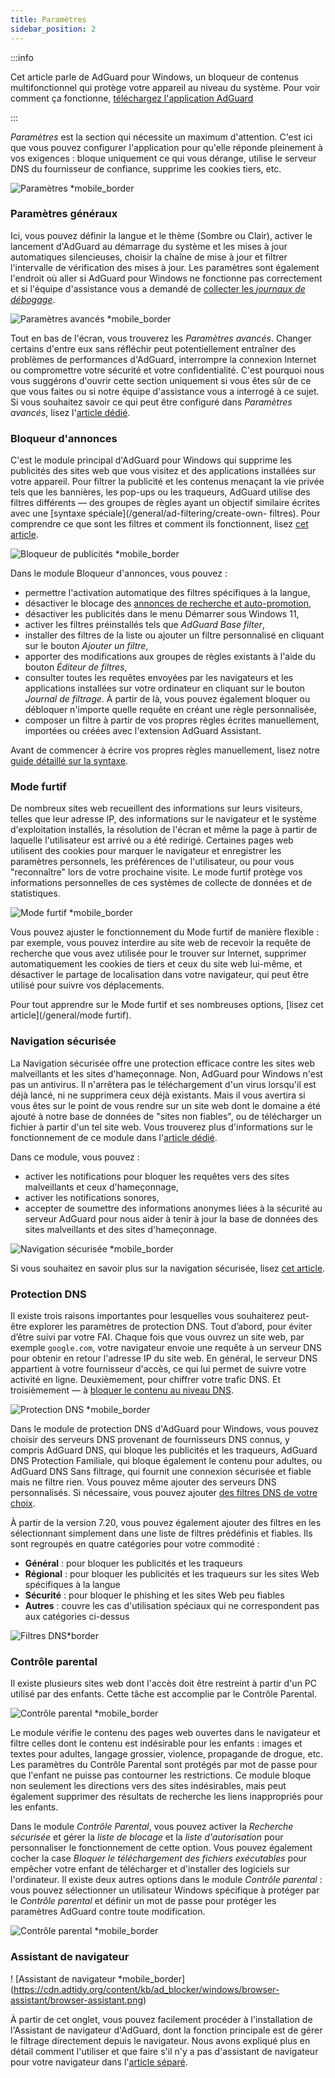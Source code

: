 ```yaml
---
title: Paramètres
sidebar_position: 2
---
```


:::info

Cet article parle de AdGuard pour Windows, un bloqueur de contenus multifonctionnel qui protège votre appareil au niveau du système. Pour voir comment ça fonctionne, [téléchargez l'application AdGuard](https://agrd.io/download-kb-adblock)

:::

_Paramètres_ est la section qui nécessite un maximum d'attention. C'est ici que vous pouvez configurer l'application pour qu'elle réponde pleinement à vos exigences : bloque uniquement ce qui vous dérange, utilise le serveur DNS du fournisseur de confiance, supprime les cookies tiers, etc.

![Paramètres \*mobile_border](https://cdn.adtidy.org/content/kb/ad_blocker/windows/overview/settings.png)

### Paramètres généraux

Ici, vous pouvez définir la langue et le thème (Sombre ou Clair), activer le lancement d'AdGuard au démarrage du système et les mises à jour automatiques silencieuses, choisir la chaîne de mise à jour et filtrer l'intervalle de vérification des mises à jour. Les paramètres sont également l'endroit où aller si AdGuard pour Windows ne fonctionne pas correctement et si l'équipe d'assistance vous a demandé de [collecter les _journaux de débogage_](/adguard-for-windows/solving-problems/adguard-logs.md).

![Paramètres avancés \*mobile_border](https://cdn.adtidy.org/content/kb/ad_blocker/windows/overview/advanced-settings.png)

Tout en bas de l'écran, vous trouverez les _Paramètres avancés_. Changer certains d'entre eux sans réfléchir peut potentiellement entraîner des problèmes de performances d'AdGuard, interrompre la connexion Internet ou compromettre votre sécurité et votre confidentialité. C'est pourquoi nous vous suggérons d'ouvrir cette section uniquement si vous êtes sûr de ce que vous faites ou si notre équipe d'assistance vous a interrogé à ce sujet. Si vous souhaitez savoir ce qui peut être configuré dans _Paramètres avancés_, lisez l'[article dédié](/adguard-for-windows/solving-problems/low-level-settings.md).

### Bloqueur d'annonces

C'est le module principal d'AdGuard pour Windows qui supprime les publicités des sites web que vous visitez et des applications installées sur votre appareil. Pour filtrer la publicité et les contenus menaçant la vie privée tels que les bannières, les pop-ups ou les traqueurs, AdGuard utilise des filtres différents — des groupes de règles ayant un objectif similaire écrites avec une [syntaxe spéciale](/general/ad-filtering/create-own- filtres). Pour comprendre ce que sont les filtres et comment ils fonctionnent, lisez [cet article](/general/ad-filtering/how-ad-blocking-works).

![Bloqueur de publicités \*mobile_border](https://cdn.adtidy.org/content/kb/ad_blocker/windows/overview/settings_ad_blocker.png)

Dans le module Bloqueur d'annonces, vous pouvez :

- permettre l'activation automatique des filtres spécifiques à la langue,
- désactiver le blocage des [annonces de recherche et auto-promotion](/general/ad-filtering/search-ads),
- désactiver les publicités dans le menu Démarrer sous Windows 11,
- activer les filtres préinstallés tels que _AdGuard Base filter_,
- installer des filtres de la liste ou ajouter un filtre personnalisé en cliquant sur le bouton _Ajouter un filtre_,
- apporter des modifications aux groupes de règles existants à l'aide du bouton _Éditeur de filtres_,
- consulter toutes les requêtes envoyées par les navigateurs et les applications installées sur votre ordinateur en cliquant sur le bouton _Journal de filtrage_. À partir de là, vous pouvez également bloquer ou débloquer n'importe quelle requête en créant une règle personnalisée,
- composer un filtre à partir de vos propres règles écrites manuellement, importées ou créées avec l'extension AdGuard Assistant.

Avant de commencer à écrire vos propres règles manuellement, lisez notre [guide détaillé sur la syntaxe](/general/ad-filtering/create-own-filters).

### Mode furtif

De nombreux sites web recueillent des informations sur leurs visiteurs, telles que leur adresse IP, des informations sur le navigateur et le système d'exploitation installés, la résolution de l'écran et même la page à partir de laquelle l'utilisateur est arrivé ou a été redirigé. Certaines pages web utilisent des cookies pour marquer le navigateur et enregistrer les paramètres personnels, les préférences de l'utilisateur, ou pour vous "reconnaître" lors de votre prochaine visite. Le mode furtif protège vos informations personnelles de ces systèmes de collecte de données et de statistiques.

![Mode furtif \*mobile_border](https://cdn.adtidy.org/content/kb/ad_blocker/windows/overview/stealth-mode.png)

Vous pouvez ajuster le fonctionnement du Mode furtif de manière flexible : par exemple, vous pouvez interdire au site web de recevoir la requête de recherche que vous avez utilisée pour le trouver sur Internet, supprimer automatiquement les cookies de tiers et ceux du site web lui-même, et désactiver le partage de localisation dans votre navigateur, qui peut être utilisé pour suivre vos déplacements.

Pour tout apprendre sur le Mode furtif et ses nombreuses options, [lisez cet article](/general/mode furtif).

### Navigation sécurisée

La Navigation sécurisée offre une protection efficace contre les sites web malveillants et les sites d'hameçonnage. Non, AdGuard pour Windows n'est pas un antivirus. Il n'arrêtera pas le téléchargement d'un virus lorsqu'il est déjà lancé, ni ne supprimera ceux déjà existants. Mais il vous avertira si vous êtes sur le point de vous rendre sur un site web dont le domaine a été ajouté à notre base de données de "sites non fiables", ou de télécharger un fichier à partir d'un tel site web. Vous trouverez plus d'informations sur le fonctionnement de ce module dans l'[article dédié](/general/browsing-security).

Dans ce module, vous pouvez :

- activer les notifications pour bloquer les requêtes vers des sites malveillants et ceux d'hameçonnage,
- activer les notifications sonores,
- accepter de soumettre des informations anonymes liées à la sécurité au serveur AdGuard pour nous aider à tenir à jour la base de données des sites malveillants et des sites d'hameçonnage.

![Navigation sécurisée \*mobile_border](https://cdn.adtidy.org/content/kb/ad_blocker/windows/overview/browsing-security.png)

Si vous souhaitez en savoir plus sur la navigation sécurisée, lisez [cet article](/general/browsing-security).

### Protection DNS

Il existe trois raisons importantes pour lesquelles vous souhaiterez peut-être explorer les paramètres de protection DNS. Tout d’abord, pour éviter d’être suivi par votre FAI. Chaque fois que vous ouvrez un site web, par exemple `google.com`, votre navigateur envoie une requête à un serveur DNS pour obtenir en retour l'adresse IP du site web. En général, le serveur DNS appartient à votre fournisseur d'accès, ce qui lui permet de suivre votre activité en ligne. Deuxièmement, pour chiffrer votre trafic DNS. Et troisièmement — à [bloquer le contenu au niveau DNS](https://adguard-dns.io/kb/general/dns-filtering/).

![Protection DNS \*mobile_border](https://cdn.adtidy.org/content/kb/ad_blocker/windows/overview/dns-settings.png)

Dans le module de protection DNS d'AdGuard pour Windows, vous pouvez choisir des serveurs DNS provenant de fournisseurs DNS connus, y compris AdGuard DNS, qui bloque les publicités et les traqueurs, AdGuard DNS Protection Familiale, qui bloque également le contenu pour adultes, ou AdGuard DNS Sans filtrage, qui fournit une connexion sécurisée et fiable mais ne filtre rien. Vous pouvez même ajouter des serveurs DNS personnalisés. Si nécessaire, vous pouvez ajouter [des filtres DNS de votre choix](https://filterlists.com).

À partir de la version 7.20, vous pouvez également ajouter des filtres en les sélectionnant simplement dans une liste de filtres prédéfinis et fiables. Ils sont regroupés en quatre catégories pour votre commodité :

- **Général** : pour bloquer les publicités et les traqueurs
- **Régional** : pour bloquer les publicités et les traqueurs sur les sites Web spécifiques à la langue
- **Sécurité** : pour bloquer le phishing et les sites Web peu fiables
- **Autres** : couvre les cas d'utilisation spéciaux qui ne correspondent pas aux catégories ci-dessus

![Filtres DNS\*border](https://cdn.adtidy.org/content/release_notes/ad_blocker/windows/v7.20/dns_filters/en.png)

### Contrôle parental

Il existe plusieurs sites web dont l'accès doit être restreint à partir d'un PC utilisé par des enfants. Cette tâche est accomplie par le Contrôle Parental.

![Contrôle parental \*mobile_border](https://cdn.adtidy.org/content/kb/ad_blocker/windows/overview/parental-control.png)

Le module vérifie le contenu des pages web ouvertes dans le navigateur et filtre celles dont le contenu est indésirable pour les enfants : images et textes pour adultes, langage grossier, violence, propagande de drogue, etc. Les paramètres du Contrôle Parental sont protégés par mot de passe pour que l'enfant ne puisse pas contourner les restrictions. Ce module bloque non seulement les directions vers des sites indésirables, mais peut également supprimer des résultats de recherche les liens inappropriés pour les enfants.

Dans le module _Contrôle Parental_, vous pouvez activer la _Recherche sécurisée_ et gérer la _liste de blocage_ et la _liste d'autorisation_ pour personnaliser le fonctionnement de cette option. Vous pouvez également cocher la case _Bloquer le téléchargement des fichiers exécutables_ pour empêcher votre enfant de télécharger et d'installer des logiciels sur l'ordinateur. Il existe deux autres options dans le module _Contrôle parental_ : vous pouvez sélectionner un utilisateur Windows spécifique à protéger par le _Contrôle parental_ et définir un mot de passe pour protéger les paramètres AdGuard contre toute modification.

![Contrôle parental \*mobile_border](https://cdn.adtidy.org/content/kb/ad_blocker/windows/overview/parental-control.png)

### Assistant de navigateur

! [Assistant de navigateur \*mobile_border] (https://cdn.adtidy.org/content/kb/ad_blocker/windows/browser-assistant/browser-assistant.png)

À partir de cet onglet, vous pouvez facilement procéder à l'installation de l'Assistant de navigateur d'AdGuard, dont la fonction principale est de gérer le filtrage directement depuis le navigateur. Nous avons expliqué plus en détail comment l'utiliser et que faire s'il n'y a pas d'assistant de navigateur pour votre navigateur dans l'[article séparé](/adguard-for-windows/browser-assistant.md).
